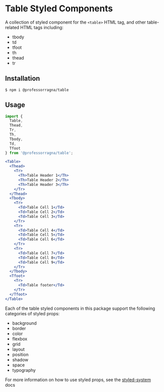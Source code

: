 # Table Styled Components

A collection of styled component for the `<table>` HTML tag, and other table-related HTML tags including:

- tbody
- td
- tfoot
- th
- thead
- tr

## Installation

```
$ npm i @professorragna/table
```

## Usage

```jsx
import {
  Table,
  Thead,
  Tr,
  Th,
  Tbody,
  Td,
  Tfoot
} from '@professorragna/table';

<Table>
  <Thead>
    <Tr>
      <Th>Table Header 1</Th>
      <Th>Table Header 2</Th>
      <Th>Table Header 3</Th>
    </Tr>
  </Thead>
  <Tbody>
    <Tr>
      <Td>Table Cell 1</Td>
      <Td>Table Cell 2</Td>
      <Td>Table Cell 3</Td>
    </Tr>
    <Tr>
      <Td>Table Cell 4</Td>
      <Td>Table Cell 5</Td>
      <Td>Table Cell 6</Td>
    </Tr>
    <Tr>
      <Td>Table Cell 7</Td>
      <Td>Table Cell 8</Td>
      <Td>Table Cell 9</Td>
    </Tr>
  </Tbody>
  <Tfoot>
    <Tr>
      <Td>Table footer</Td>
    </Tr>
  </Tfoot>
</Table>
```

Each of the table styled components in this package support the following categories of styled props:

- background
- border
- color
- flexbox
- grid
- layout
- position
- shadow
- space
- typography

For more information on how to use styled props, see the [styled-system](https://styled-system.com/api/) docs
